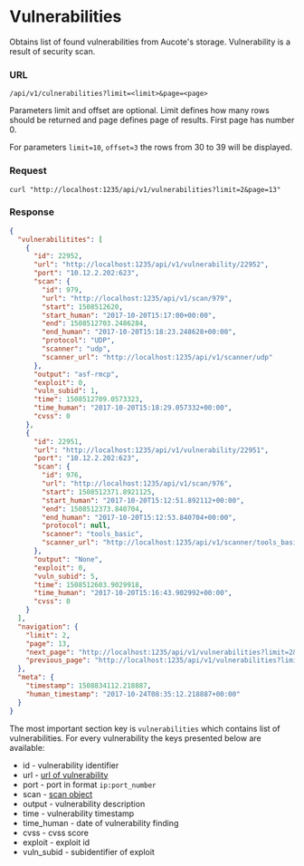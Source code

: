 # Vulnerabilities

Obtains list of found vulnerabilities from Aucote's storage. Vulnerability is a result of security scan.

### URL

```
/api/v1/culnerabilities?limit=<limit>&page=<page>
```

Parameters limit and offset are optional. Limit defines how many rows should be returned 
and page defines page of results. First page has number 0.

For parameters `limit=10`, `offset=3` the rows from 30 to 39 will be displayed.

### Request

```
curl "http://localhost:1235/api/v1/vulnerabilities?limit=2&page=13"
```

### Response

```json
{
  "vulnerabilitites": [
    {
      "id": 22952,
      "url": "http://localhost:1235/api/v1/vulnerability/22952",
      "port": "10.12.2.202:623",
      "scan": {
        "id": 979,
        "url": "http://localhost:1235/api/v1/scan/979",
        "start": 1508512620,
        "start_human": "2017-10-20T15:17:00+00:00",
        "end": 1508512703.2486284,
        "end_human": "2017-10-20T15:18:23.248628+00:00",
        "protocol": "UDP",
        "scanner": "udp",
        "scanner_url": "http://localhost:1235/api/v1/scanner/udp"
      },
      "output": "asf-rmcp",
      "exploit": 0,
      "vuln_subid": 1,
      "time": 1508512709.0573323,
      "time_human": "2017-10-20T15:18:29.057332+00:00",
      "cvss": 0
    },
    {
      "id": 22951,
      "url": "http://localhost:1235/api/v1/vulnerability/22951",
      "port": "10.12.2.202:623",
      "scan": {
        "id": 976,
        "url": "http://localhost:1235/api/v1/scan/976",
        "start": 1508512371.8921125,
        "start_human": "2017-10-20T15:12:51.892112+00:00",
        "end": 1508512373.840704,
        "end_human": "2017-10-20T15:12:53.840704+00:00",
        "protocol": null,
        "scanner": "tools_basic",
        "scanner_url": "http://localhost:1235/api/v1/scanner/tools_basic"
      },
      "output": "None",
      "exploit": 0,
      "vuln_subid": 5,
      "time": 1508512603.9029918,
      "time_human": "2017-10-20T15:16:43.902992+00:00",
      "cvss": 0
    }
  ],
  "navigation": {
    "limit": 2,
    "page": 13,
    "next_page": "http://localhost:1235/api/v1/vulnerabilities?limit=2&page=14",
    "previous_page": "http://localhost:1235/api/v1/vulnerabilities?limit=2&page=12"
  },
  "meta": {
    "timestamp": 1508834112.218887,
    "human_timestamp": "2017-10-24T08:35:12.218887+00:00"
  }
}
```

The most important section key is `vulnerabilities` which contains list of vulnerabilities. 
For every vulnerability the keys presented below are available:

* id - vulnerability identifier
* url - [url of vulnerability](vulnerability.md)
* port - port in format `ip:port_number`
* scan - [scan object](scans.md)
* output - vulnerability description
* time - vulnerability timestamp
* time_human - date of vulnerability finding
* cvss - cvss score
* exploit - exploit id
* vuln_subid - subidentifier of exploit